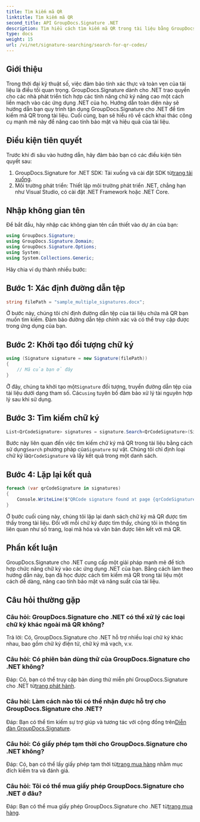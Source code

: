 ```yaml
---
title: Tìm kiếm mã QR
linktitle: Tìm kiếm mã QR
second_title: API GroupDocs.Signature .NET
description: Tìm hiểu cách tìm kiếm mã QR trong tài liệu bằng GroupDocs.Signature cho .NET. Tăng cường bảo mật tài liệu một cách dễ dàng.
type: docs
weight: 15
url: /vi/net/signature-searching/search-for-qr-codes/
---
```

## Giới thiệu

Trong thời đại kỹ thuật số, việc đảm bảo tính xác thực và toàn vẹn của tài liệu là điều tối quan trọng. GroupDocs.Signature dành cho .NET trao quyền cho các nhà phát triển tích hợp các tính năng chữ ký nâng cao một cách liền mạch vào các ứng dụng .NET của họ. Hướng dẫn toàn diện này sẽ hướng dẫn bạn quy trình tận dụng GroupDocs.Signature cho .NET để tìm kiếm mã QR trong tài liệu. Cuối cùng, bạn sẽ hiểu rõ về cách khai thác công cụ mạnh mẽ này để nâng cao tính bảo mật và hiệu quả của tài liệu.

## Điều kiện tiên quyết

Trước khi đi sâu vào hướng dẫn, hãy đảm bảo bạn có các điều kiện tiên quyết sau:

1.  GroupDocs.Signature for .NET SDK: Tải xuống và cài đặt SDK từ[trang tải xuống](https://releases.groupdocs.com/signature/net/).
2. Môi trường phát triển: Thiết lập môi trường phát triển .NET, chẳng hạn như Visual Studio, có cài đặt .NET Framework hoặc .NET Core.

## Nhập không gian tên

Để bắt đầu, hãy nhập các không gian tên cần thiết vào dự án của bạn:

```csharp
using GroupDocs.Signature;
using GroupDocs.Signature.Domain;
using GroupDocs.Signature.Options;
using System;
using System.Collections.Generic;
```

Hãy chia ví dụ thành nhiều bước:

## Bước 1: Xác định đường dẫn tệp

```csharp
string filePath = "sample_multiple_signatures.docx";
```

Ở bước này, chúng tôi chỉ định đường dẫn tệp của tài liệu chứa mã QR bạn muốn tìm kiếm. Đảm bảo đường dẫn tệp chính xác và có thể truy cập được trong ứng dụng của bạn.

## Bước 2: Khởi tạo đối tượng chữ ký

```csharp
using (Signature signature = new Signature(filePath))
{
    // Mã của bạn ở đây
}
```

 Ở đây, chúng ta khởi tạo một`Signature` đối tượng, truyền đường dẫn tệp của tài liệu dưới dạng tham số. Các`using` tuyên bố đảm bảo xử lý tài nguyên hợp lý sau khi sử dụng.

## Bước 3: Tìm kiếm chữ ký

```csharp
List<QrCodeSignature> signatures = signature.Search<QrCodeSignature>(SignatureType.QrCode);
```

 Bước này liên quan đến việc tìm kiếm chữ ký mã QR trong tài liệu bằng cách sử dụng`Search` phương pháp của`Signature` sự vật. Chúng tôi chỉ định loại chữ ký là`QrCodeSignature` và lấy kết quả trong một danh sách.

## Bước 4: Lặp lại kết quả

```csharp
foreach (var qrCodeSignature in signatures)
{
    Console.WriteLine($"QRCode signature found at page {qrCodeSignature.PageNumber} with type {qrCodeSignature.EncodeType.TypeName} and text {qrCodeSignature.Text}");
}
```

Ở bước cuối cùng này, chúng tôi lặp lại danh sách chữ ký mã QR được tìm thấy trong tài liệu. Đối với mỗi chữ ký được tìm thấy, chúng tôi in thông tin liên quan như số trang, loại mã hóa và văn bản được liên kết với mã QR.

## Phần kết luận

GroupDocs.Signature cho .NET cung cấp một giải pháp mạnh mẽ để tích hợp chức năng chữ ký vào các ứng dụng .NET của bạn. Bằng cách làm theo hướng dẫn này, bạn đã học được cách tìm kiếm mã QR trong tài liệu một cách dễ dàng, nâng cao tính bảo mật và năng suất của tài liệu.

## Câu hỏi thường gặp

### Câu hỏi: GroupDocs.Signature cho .NET có thể xử lý các loại chữ ký khác ngoài mã QR không?
Trả lời: Có, GroupDocs.Signature cho .NET hỗ trợ nhiều loại chữ ký khác nhau, bao gồm chữ ký điện tử, chữ ký mã vạch, v.v.

### Câu hỏi: Có phiên bản dùng thử của GroupDocs.Signature cho .NET không?
 Đáp: Có, bạn có thể truy cập bản dùng thử miễn phí GroupDocs.Signature cho .NET từ[trang phát hành](https://releases.groupdocs.com/).

### Câu hỏi: Làm cách nào tôi có thể nhận được hỗ trợ cho GroupDocs.Signature cho .NET?
 Đáp: Bạn có thể tìm kiếm sự trợ giúp và tương tác với cộng đồng trên[Diễn đàn GroupDocs.Signature](https://forum.groupdocs.com/c/signature/13).

### Câu hỏi: Có giấy phép tạm thời cho GroupDocs.Signature cho .NET không?
 Đáp: Có, bạn có thể lấy giấy phép tạm thời từ[trang mua hàng](https://purchase.groupdocs.com/temporary-license/) nhằm mục đích kiểm tra và đánh giá.

### Câu hỏi: Tôi có thể mua giấy phép GroupDocs.Signature cho .NET ở đâu?
 Đáp: Bạn có thể mua giấy phép GroupDocs.Signature cho .NET từ[trang mua hàng](https://purchase.groupdocs.com/buy).